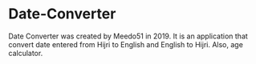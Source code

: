 # Date-Converter
Date Converter was created by Meedo51 in 2019. It is an application that convert date entered from Hijri to English and English to Hijri. Also, age calculator.
